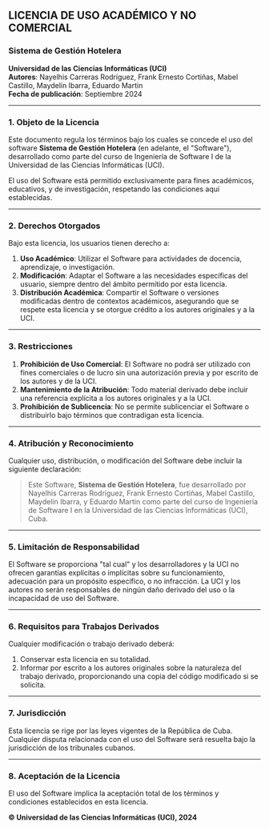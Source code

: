 ## LICENCIA DE USO ACADÉMICO Y NO COMERCIAL  
### **Sistema de Gestión Hotelera**  
**Universidad de las Ciencias Informáticas (UCI)**  
**Autores**: Nayelhis Carreras Rodríguez, Frank Ernesto Cortiñas, Mabel Castillo, Maydelin Ibarra, Eduardo Martin  
**Fecha de publicación**: Septiembre 2024  

---

### 1. Objeto de la Licencia  
Este documento regula los términos bajo los cuales se concede el uso del software **Sistema de Gestión Hotelera** (en adelante, el "Software"), desarrollado como parte del curso de Ingeniería de Software I de la Universidad de las Ciencias Informáticas (UCI).  

El uso del Software está permitido exclusivamente para fines académicos, educativos, y de investigación, respetando las condiciones aquí establecidas.  

---

### 2. Derechos Otorgados  
Bajo esta licencia, los usuarios tienen derecho a:  
1. **Uso Académico**: Utilizar el Software para actividades de docencia, aprendizaje, o investigación.  
2. **Modificación**: Adaptar el Software a las necesidades específicas del usuario, siempre dentro del ámbito permitido por esta licencia.  
3. **Distribución Académica**: Compartir el Software o versiones modificadas dentro de contextos académicos, asegurando que se respete esta licencia y se otorgue crédito a los autores originales y a la UCI.  

---

### 3. Restricciones  
1. **Prohibición de Uso Comercial**: El Software no podrá ser utilizado con fines comerciales o de lucro sin una autorización previa y por escrito de los autores y de la UCI.  
2. **Mantenimiento de la Atribución**: Todo material derivado debe incluir una referencia explícita a los autores originales y a la UCI.  
3. **Prohibición de Sublicencia**: No se permite sublicenciar el Software o distribuirlo bajo términos que contradigan esta licencia.  

---

### 4. Atribución y Reconocimiento  
Cualquier uso, distribución, o modificación del Software debe incluir la siguiente declaración:  
> Este Software, **Sistema de Gestión Hotelera**, fue desarrollado por Nayelhis Carreras Rodríguez, Frank Ernesto Cortiñas, Mabel Castillo, Maydelin Ibarra, y Eduardo Martin como parte del curso de Ingeniería de Software I en la Universidad de las Ciencias Informáticas (UCI), Cuba.  

---

### 5. Limitación de Responsabilidad  
El Software se proporciona "tal cual" y los desarrolladores y la UCI no ofrecen garantías explícitas o implícitas sobre su funcionamiento, adecuación para un propósito específico, o no infracción. La UCI y los autores no serán responsables de ningún daño derivado del uso o la incapacidad de uso del Software.  

---

### 6. Requisitos para Trabajos Derivados  
Cualquier modificación o trabajo derivado deberá:  
1. Conservar esta licencia en su totalidad.  
2. Informar por escrito a los autores originales sobre la naturaleza del trabajo derivado, proporcionando una copia del código modificado si se solicita.  

---

### 7. Jurisdicción  
Esta licencia se rige por las leyes vigentes de la República de Cuba. Cualquier disputa relacionada con el uso del Software será resuelta bajo la jurisdicción de los tribunales cubanos.  

---

### 8. Aceptación de la Licencia  
El uso del Software implica la aceptación total de los términos y condiciones establecidos en esta licencia.  

**© Universidad de las Ciencias Informáticas (UCI), 2024**  
